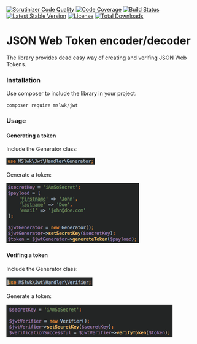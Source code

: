 [![Scrutinizer Code Quality](https://scrutinizer-ci.com/g/maciejslawik/jwt/badges/quality-score.png?b=master)](https://scrutinizer-ci.com/g/maciejslawik/jwt/?branch=master)
[![Code Coverage](https://scrutinizer-ci.com/g/maciejslawik/jwt/badges/coverage.png?b=master)](https://scrutinizer-ci.com/g/maciejslawik/jwt/?branch=master)
[![Build Status](https://scrutinizer-ci.com/g/maciejslawik/jwt/badges/build.png?b=master)](https://scrutinizer-ci.com/g/maciejslawik/jwt/build-status/master)
[![Latest Stable Version](https://poser.pugx.org/mslwk/jwt/v/stable)](https://packagist.org/packages/mslwk/jwt)
[![License](https://poser.pugx.org/mslwk/jwt/license)](https://packagist.org/packages/mslwk/jwt)
[![Total Downloads](https://poser.pugx.org/mslwk/jwt/downloads)](https://packagist.org/packages/mslwk/jwt)

# JSON Web Token encoder/decoder #

The library provides dead easy way of creating and verifing JSON Web Tokens.

### Installation ###

Use composer to include the library in your project.

```
composer require mslwk/jwt
```

### Usage ###

#### Generating a token ####

Include the Generator class:

![Alt text](docs/include_generator.png?raw=true "Include the generator")

Generate a token:   

![Alt text](docs/use_generator.png?raw=true "Generate a token")

#### Verifing a token ####

Include the Generator class:

![Alt text](docs/include_verifier.png?raw=true "Include the verifier")

Generate a token:   

![Alt text](docs/use_verifier.png?raw=true "Verify the token")